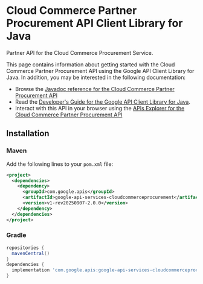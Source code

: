 # Cloud Commerce Partner Procurement API Client Library for Java

Partner API for the Cloud Commerce Procurement Service.

This page contains information about getting started with the Cloud Commerce Partner Procurement API
using the Google API Client Library for Java. In addition, you may be interested
in the following documentation:

* Browse the [Javadoc reference for the Cloud Commerce Partner Procurement API][javadoc]
* Read the [Developer's Guide for the Google API Client Library for Java][google-api-client].
* Interact with this API in your browser using the [APIs Explorer for the Cloud Commerce Partner Procurement API][api-explorer]

## Installation

### Maven

Add the following lines to your `pom.xml` file:

```xml
<project>
  <dependencies>
    <dependency>
      <groupId>com.google.apis</groupId>
      <artifactId>google-api-services-cloudcommerceprocurement</artifactId>
      <version>v1-rev20250907-2.0.0</version>
    </dependency>
  </dependencies>
</project>
```

### Gradle

```gradle
repositories {
  mavenCentral()
}
dependencies {
  implementation 'com.google.apis:google-api-services-cloudcommerceprocurement:v1-rev20250907-2.0.0'
}
```

[javadoc]: https://googleapis.dev/java/google-api-services-cloudcommerceprocurement/latest/index.html
[google-api-client]: https://github.com/googleapis/google-api-java-client/
[api-explorer]: https://developers.google.com/apis-explorer/#p/cloudcommerceprocurement/v1/

